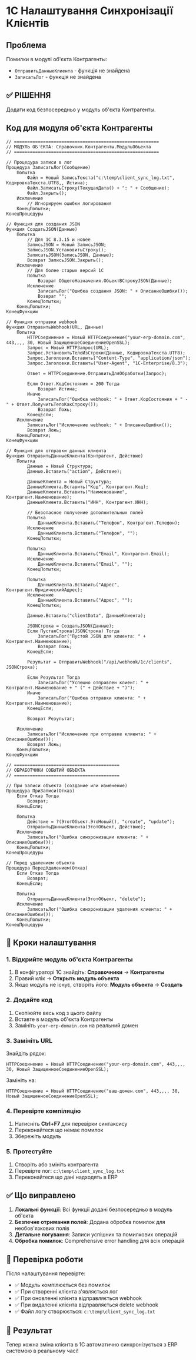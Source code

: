 # 1С Налаштування Синхронізації Клієнтів

## Проблема

Помилки в модулі об'єкта Контрагенты:
- `ОтправитьДанныеКлиента` - функція не знайдена
- `ЗаписатьЛог` - функція не знайдена

## ✅ РІШЕННЯ

Додати код безпосередньо у модуль об'єкта Контрагенты.

## Код для модуля об'єкта Контрагенты

```1c
// =======================================================
// МОДУЛЬ ОБ'ЄКТА: Справочник.Контрагенты.МодульОбъекта
// =======================================================

// Процедура записи в лог
Процедура ЗаписатьЛог(Сообщение)
    Попытка
        Файл = Новый ЗаписьТекста("c:\temp\client_sync_log.txt", КодировкаТекста.UTF8,, Истина);
        Файл.ЗаписатьСтроку(ТекущаяДата() + ": " + Сообщение);
        Файл.Закрыть();
    Исключение
        // Игнорируем ошибки логирования
    КонецПопытки;
КонецПроцедуры

// Функция для создания JSON
Функция СоздатьJSON(Данные)
    Попытка
        // Для 1С 8.3.15 и новее
        ЗаписьJSON = Новый ЗаписьJSON;
        ЗаписьJSON.УстановитьСтроку();
        ЗаписатьJSON(ЗаписьJSON, Данные);
        Возврат ЗаписьJSON.Закрыть();
    Исключение
        // Для более старых версий 1С
        Попытка
            Возврат ОбщегоНазначения.ОбъектВСтрокуJSON(Данные);
        Исключение
            ЗаписатьЛог("Ошибка создания JSON: " + ОписаниеОшибки());
            Возврат "";
        КонецПопытки;
    КонецПопытки;
КонецФункции

// Функция отправки webhook
Функция ОтправитьWebhook(URL, Данные)
    Попытка
        HTTPСоединение = Новый HTTPСоединение("your-erp-domain.com", 443,,,, 30, Новый ЗащищенноеСоединениеOpenSSL);
        Запрос = Новый HTTPЗапрос(URL);
        Запрос.УстановитьТелоИзСтроки(Данные, КодировкаТекста.UTF8);
        Запрос.Заголовки.Вставить("Content-Type", "application/json");
        Запрос.Заголовки.Вставить("User-Agent", "1C-Enterprise/8.3");
        
        Ответ = HTTPСоединение.ОтправитьДляОбработки(Запрос);
        
        Если Ответ.КодСостояния = 200 Тогда
            Возврат Истина;
        Иначе
            ЗаписатьЛог("Ошибка webhook: " + Ответ.КодСостояния + " - " + Ответ.ПолучитьТелоКакСтроку());
            Возврат Ложь;
        КонецЕсли;
    Исключение
        ЗаписатьЛог("Исключение webhook: " + ОписаниеОшибки());
        Возврат Ложь;
    КонецПопытки;
КонецФункции

// Функция для отправки данных клиента
Функция ОтправитьДанныеКлиента(Контрагент, Действие)
    Попытка
        Данные = Новый Структура;
        Данные.Вставить("action", Действие);
        
        ДанныеКлиента = Новый Структура;
        ДанныеКлиента.Вставить("Код", Контрагент.Код);
        ДанныеКлиента.Вставить("Наименование", Контрагент.Наименование);
        ДанныеКлиента.Вставить("ИНН", Контрагент.ИНН);
        
        // Безопасное получение дополнительных полей
        Попытка
            ДанныеКлиента.Вставить("Телефон", Контрагент.Телефон);
        Исключение
            ДанныеКлиента.Вставить("Телефон", "");
        КонецПопытки;
        
        Попытка
            ДанныеКлиента.Вставить("Email", Контрагент.Email);
        Исключение
            ДанныеКлиента.Вставить("Email", "");
        КонецПопытки;
        
        Попытка
            ДанныеКлиента.Вставить("Адрес", Контрагент.ЮридическийАдрес);
        Исключение
            ДанныеКлиента.Вставить("Адрес", "");
        КонецПопытки;
        
        Данные.Вставить("clientData", ДанныеКлиента);
        
        JSONСтрока = СоздатьJSON(Данные);
        Если ПустаяСтрока(JSONСтрока) Тогда
            ЗаписатьЛог("Пустой JSON для клиента: " + Контрагент.Наименование);
            Возврат Ложь;
        КонецЕсли;
        
        Результат = ОтправитьWebhook("/api/webhook/1c/clients", JSONСтрока);
        
        Если Результат Тогда
            ЗаписатьЛог("Успешно отправлен клиент: " + Контрагент.Наименование + " (" + Действие + ")");
        Иначе
            ЗаписатьЛог("Ошибка отправки клиента: " + Контрагент.Наименование);
        КонецЕсли;
        
        Возврат Результат;
        
    Исключение
        ЗаписатьЛог("Исключение при отправке клиента: " + ОписаниеОшибки());
        Возврат Ложь;
    КонецПопытки;
КонецФункции

// ========================================
// ОБРАБОТЧИКИ СОБЫТИЙ ОБЪЕКТА
// ========================================

// При записи объекта (создание или изменение)
Процедура ПриЗаписи(Отказ)
    Если Отказ Тогда
        Возврат;
    КонецЕсли;
    
    Попытка
        Действие = ?(ЭтотОбъект.ЭтоНовый(), "create", "update");
        ОтправитьДанныеКлиента(ЭтотОбъект, Действие);
    Исключение
        ЗаписатьЛог("Ошибка синхронизации клиента: " + ОписаниеОшибки());
    КонецПопытки;
КонецПроцедуры

// Перед удалением объекта
Процедура ПередУдалением(Отказ)
    Если Отказ Тогда
        Возврат;
    КонецЕсли;
    
    Попытка
        ОтправитьДанныеКлиента(ЭтотОбъект, "delete");
    Исключение
        ЗаписатьЛог("Ошибка синхронизации удаления клиента: " + ОписаниеОшибки());
    КонецПопытки;
КонецПроцедуры
```

## 🔧 Кроки налаштування

### 1. Відкрийте модуль об'єкта Контрагенты
1. В конфігураторі 1С знайдіть: **Справочники** → **Контрагенты**
2. Правий клік → **Открыть модуль объекта**
3. Якщо модуль не існує, створіть його: **Модуль объекта** → **Создать**

### 2. Додайте код
1. Скопіюйте весь код з цього файлу
2. Вставте в модуль об'єкта Контрагенты
3. Замініть `your-erp-domain.com` на реальний домен

### 3. Замініть URL
Знайдіть рядок:
```1c
HTTPСоединение = Новый HTTPСоединение("your-erp-domain.com", 443,,,, 30, Новый ЗащищенноеСоединениеOpenSSL);
```

Замініть на:
```1c
HTTPСоединение = Новый HTTPСоединение("ваш-домен.com", 443,,,, 30, Новый ЗащищенноеСоединениеOpenSSL);
```

### 4. Перевірте компіляцію
1. Натисніть **Ctrl+F7** для перевірки синтаксису
2. Переконайтеся що немає помилок
3. Збережіть модуль

### 5. Протестуйте
1. Створіть або змініть контрагента
2. Перевірте лог: `c:\temp\client_sync_log.txt`
3. Переконайтеся що дані надходять в ERP

## ✅ Що виправлено

1. **Локальні функції**: Всі функції додані безпосередньо в модуль об'єкта
2. **Безпечне отримання полей**: Додана обробка помилок для необов'язкових полів
3. **Детальне логування**: Записи успішних та помилкових операцій
4. **Обробка помилок**: Comprehensive error handling для всіх операцій

## 📝 Перевірка роботи

Після налаштування перевірте:
- ✅ Модуль компілюється без помилок
- ✅ При створенні клієнта з'являється лог
- ✅ При оновленні клієнта відправляється webhook
- ✅ При видаленні клієнта відправляється delete webhook
- ✅ Файл логу створюється: `c:\temp\client_sync_log.txt`

## 🚀 Результат

Тепер кожна зміна клієнта в 1С автоматично синхронізується з ERP системою в реальному часі!